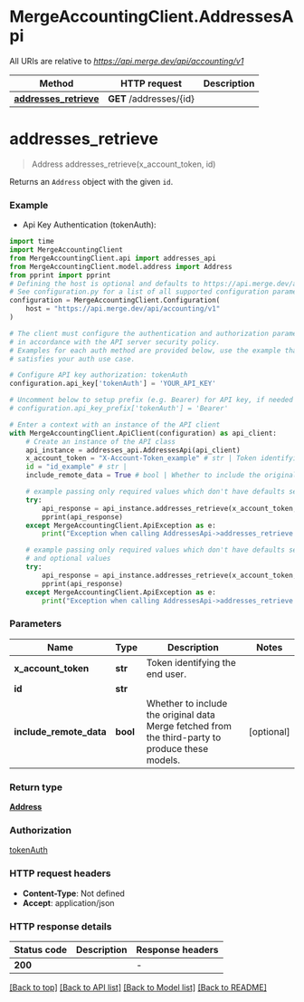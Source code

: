 # MergeAccountingClient.AddressesApi

All URIs are relative to *https://api.merge.dev/api/accounting/v1*

Method | HTTP request | Description
------------- | ------------- | -------------
[**addresses_retrieve**](AddressesApi.md#addresses_retrieve) | **GET** /addresses/{id} | 


# **addresses_retrieve**
> Address addresses_retrieve(x_account_token, id)



Returns an `Address` object with the given `id`.

### Example

* Api Key Authentication (tokenAuth):
```python
import time
import MergeAccountingClient
from MergeAccountingClient.api import addresses_api
from MergeAccountingClient.model.address import Address
from pprint import pprint
# Defining the host is optional and defaults to https://api.merge.dev/api/accounting/v1
# See configuration.py for a list of all supported configuration parameters.
configuration = MergeAccountingClient.Configuration(
    host = "https://api.merge.dev/api/accounting/v1"
)

# The client must configure the authentication and authorization parameters
# in accordance with the API server security policy.
# Examples for each auth method are provided below, use the example that
# satisfies your auth use case.

# Configure API key authorization: tokenAuth
configuration.api_key['tokenAuth'] = 'YOUR_API_KEY'

# Uncomment below to setup prefix (e.g. Bearer) for API key, if needed
# configuration.api_key_prefix['tokenAuth'] = 'Bearer'

# Enter a context with an instance of the API client
with MergeAccountingClient.ApiClient(configuration) as api_client:
    # Create an instance of the API class
    api_instance = addresses_api.AddressesApi(api_client)
    x_account_token = "X-Account-Token_example" # str | Token identifying the end user.
    id = "id_example" # str | 
    include_remote_data = True # bool | Whether to include the original data Merge fetched from the third-party to produce these models. (optional)

    # example passing only required values which don't have defaults set
    try:
        api_response = api_instance.addresses_retrieve(x_account_token, id)
        pprint(api_response)
    except MergeAccountingClient.ApiException as e:
        print("Exception when calling AddressesApi->addresses_retrieve: %s\n" % e)

    # example passing only required values which don't have defaults set
    # and optional values
    try:
        api_response = api_instance.addresses_retrieve(x_account_token, id, include_remote_data=include_remote_data)
        pprint(api_response)
    except MergeAccountingClient.ApiException as e:
        print("Exception when calling AddressesApi->addresses_retrieve: %s\n" % e)
```


### Parameters

Name | Type | Description  | Notes
------------- | ------------- | ------------- | -------------
 **x_account_token** | **str**| Token identifying the end user. |
 **id** | **str**|  |
 **include_remote_data** | **bool**| Whether to include the original data Merge fetched from the third-party to produce these models. | [optional]

### Return type

[**Address**](Address.md)

### Authorization

[tokenAuth](../README.md#tokenAuth)

### HTTP request headers

 - **Content-Type**: Not defined
 - **Accept**: application/json


### HTTP response details
| Status code | Description | Response headers |
|-------------|-------------|------------------|
**200** |  |  -  |

[[Back to top]](#) [[Back to API list]](../README.md#documentation-for-api-endpoints) [[Back to Model list]](../README.md#documentation-for-models) [[Back to README]](../README.md)

